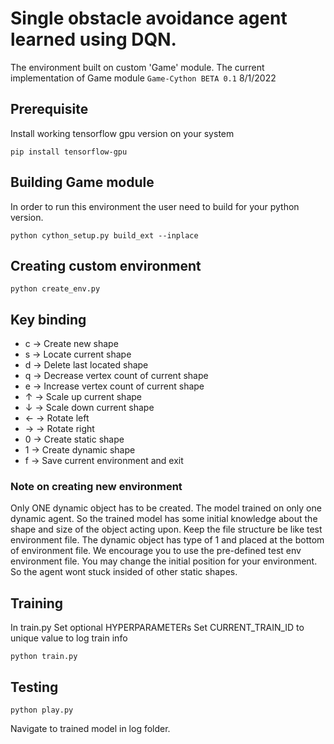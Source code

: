 # **Single obstacle avoidance agent learned using DQN.**
The environment built on custom 'Game' module.
The current implementation of Game module `Game-Cython BETA 0.1`
8/1/2022

## Prerequisite
Install working tensorflow gpu version on your system
```
pip install tensorflow-gpu
```

## Building Game module
In order to run this environment the user need to build for your python version.

```
python cython_setup.py build_ext --inplace
```

## Creating custom environment
```
python create_env.py
```

## Key binding

<ul>
    <li>c -> Create new shape</li>
    <li>s -> Locate current shape</li>
    <li>d -> Delete last located shape</li>
    <li>q -> Decrease vertex count of current shape</li>
    <li>e -> Increase vertex count of current shape</li>
    <li>↑ -> Scale up current shape</li>
    <li>↓ -> Scale down current shape</li>
    <li>← -> Rotate left</li>
    <li>→ -> Rotate right</li>
    <li>0 -> Create static shape</li>
    <li>1 -> Create dynamic shape</li>
    <li>f -> Save current environment and exit</li>
</ul>

### Note on creating new environment
Only ONE dynamic object has to be created.
The model trained on only one dynamic agent.
So the trained model has some initial knowledge about
the shape and size of the object acting upon.
Keep the file structure be like test environment file.
The dynamic object has type of 1 and placed at the bottom of environment file.
We encourage you to use the pre-defined test env environment file.
You may change the initial position for your environment. So the agent
wont stuck insided of other static shapes.

## Training
In train.py
Set optional HYPERPARAMETERs
Set CURRENT_TRAIN_ID to unique value to log train info
```
python train.py
```

## Testing
```
python play.py
```
Navigate to trained model in log folder.
